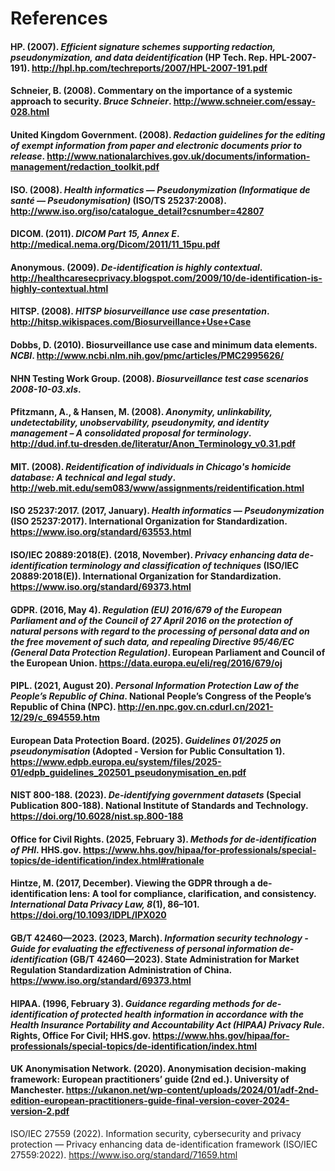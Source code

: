 # References

#### <a name="hp2007"></a> HP. (2007). *Efficient signature schemes supporting redaction, pseudonymization, and data deidentification* (HP Tech. Rep. HPL-2007-191). http://hpl.hp.com/techreports/2007/HPL-2007-191.pdf

#### <a name="schneier2008"></a> Schneier, B. (2008). Commentary on the importance of a systemic approach to security. *Bruce Schneier*. http://www.schneier.com/essay-028.html

#### <a name="uk2008"></a> United Kingdom Government. (2008). *Redaction guidelines for the editing of exempt information from paper and electronic documents prior to release*. http://www.nationalarchives.gov.uk/documents/information-management/redaction_toolkit.pdf

#### <a name="iso2008"></a> ISO. (2008). *Health informatics — Pseudonymization (Informatique de santé — Pseudonymisation)* (ISO/TS 25237:2008). http://www.iso.org/iso/catalogue_detail?csnumber=42807

#### <a name="dicom2011"></a> DICOM. (2011). *DICOM Part 15, Annex E*. http://medical.nema.org/Dicom/2011/11_15pu.pdf

#### <a name="blog2009"></a> Anonymous. (2009). *De-identification is highly contextual*. http://healthcaresecprivacy.blogspot.com/2009/10/de-identification-is-highly-contextual.html

#### <a name="hitsp2008"></a> HITSP. (2008). *HITSP biosurveillance use case presentation*. http://hitsp.wikispaces.com/Biosurveillance+Use+Case

#### <a name="dobbs2010"></a> Dobbs, D. (2010). Biosurveillance use case and minimum data elements. *NCBI*. http://www.ncbi.nlm.nih.gov/pmc/articles/PMC2995626/

#### <a name="nhn2008"></a> NHN Testing Work Group. (2008). *Biosurveillance test case scenarios 2008-10-03.xls*.

#### <a name="pfitzmann2008"></a> Pfitzmann, A., & Hansen, M. (2008). *Anonymity, unlinkability, undetectability, unobservability, pseudonymity, and identity management – A consolidated proposal for terminology*. http://dud.inf.tu-dresden.de/literatur/Anon_Terminology_v0.31.pdf

#### <a name="mit2008"></a> MIT. (2008). *Reidentification of individuals in Chicago's homicide database: A technical and legal study*. http://web.mit.edu/sem083/www/assignments/reidentification.html

#### <a name="ISO25237"></a> ISO 25237:2017. (2017, January). *Health informatics — Pseudonymization* (ISO 25237:2017). International Organization for Standardization. https://www.iso.org/standard/63553.html

#### <a name="ISO20889"></a> ISO/IEC 20889:2018(E). (2018, November). *Privacy enhancing data de-identification terminology and classification of techniques* (ISO/IEC 20889:2018(E)). International Organization for Standardization. https://www.iso.org/standard/69373.html

#### <a name="GDPR2016a"></a> GDPR. (2016, May 4). *Regulation (EU) 2016/679 of the European Parliament and of the Council of 27 April 2016 on the protection of natural persons with regard to the processing of personal data and on the free movement of such data, and repealing Directive 95/46/EC (General Data Protection Regulation)*. European Parliament and Council of the European Union. https://data.europa.eu/eli/reg/2016/679/oj

#### <a name="PIPL2021"></a> PIPL. (2021, August 20). *Personal Information Protection Law of the People’s Republic of China*. National People’s Congress of the People’s Republic of China (NPC). http://en.npc.gov.cn.cdurl.cn/2021-12/29/c_694559.htm

#### <a name="edpb2025"></a> European Data Protection Board. (2025). *Guidelines 01/2025 on pseudonymisation* (Adopted - Version for Public Consultation 1). https://www.edpb.europa.eu/system/files/2025-01/edpb_guidelines_202501_pseudonymisation_en.pdf

#### <a name="NIST_SP_800-188_2023"></a> NIST 800-188. (2023). *De-identifying government datasets* (Special Publication 800-188). National Institute of Standards and Technology. https://doi.org/10.6028/nist.sp.800-188

#### <a name="ocr2025"></a> Office for Civil Rights. (2025, February 3). *Methods for de-identification of PHI*. HHS.gov. https://www.hhs.gov/hipaa/for-professionals/special-topics/de-identification/index.html#rationale

#### <a name="Hintze_2017"></a> Hintze, M. (2017, December). Viewing the GDPR through a de-identification lens: A tool for compliance, clarification, and consistency. *International Data Privacy Law, 8*(1), 86–101. https://doi.org/10.1093/IDPL/IPX020

#### <a name="GB/T_42460_2023"></a> GB/T 42460—2023. (2023, March). *Information security technology - Guide for evaluating the effectiveness of personal information de-identification* (GB/T 42460—2023). State Administration for Market Regulation Standardization Administration of China. https://www.iso.org/standard/69373.html

#### <a name="HIPAA1996"></a> HIPAA. (1996, February 3). *Guidance regarding methods for de-identification of protected health information in accordance with the Health Insurance Portability and Accountability Act (HIPAA) Privacy Rule*. Rights, Office For Civil; HHS.gov. https://www.hhs.gov/hipaa/for-professionals/special-topics/de-identification/index.html

#### <a name="UKAN2020ADF"></a>UK Anonymisation Network. (2020). Anonymisation decision-making framework: European practitioners’ guide (2nd ed.). University of Manchester. https://ukanon.net/wp-content/uploads/2024/01/adf-2nd-edition-european-practitioners-guide-final-version-cover-2024-version-2.pdf

<a name="isoiec27559"></a> ISO/IEC 27559 (2022). Information security, cybersecurity and privacy protection — Privacy enhancing data de-identification framework (ISO/IEC 27559:2022). https://www.iso.org/standard/71659.html
